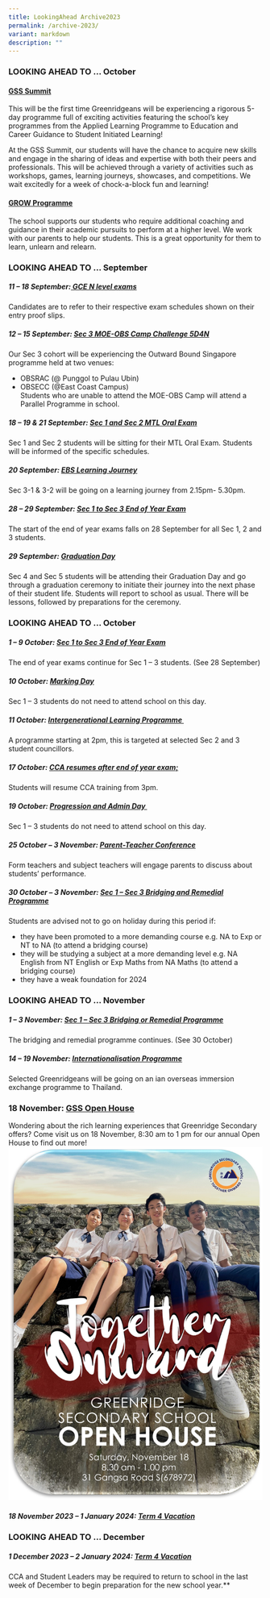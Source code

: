 ```yaml
---
title: LookingAhead Archive2023
permalink: /archive-2023/
variant: markdown
description: ""
---
```


	
### LOOKING AHEAD TO … October

#### <u> GSS Summit </u>
This will be the first time Greenridgeans will be experiencing a rigorous 5-day programme full of exciting activities featuring the school’s key programmes from the Applied Learning Programme to Education and Career Guidance to Student Initiated Learning! 

At the GSS Summit, our students will have the chance to acquire new skills and engage in the sharing of ideas and expertise with both their peers and professionals. This will be achieved through a variety of activities such as workshops, games, learning journeys, showcases, and competitions. We wait excitedly for a week of chock-a-block fun and learning!


#### <u>GROW Programme </u>
The school supports our students who require additional coaching and guidance in their academic pursuits to perform at a higher level. We work with our parents to help our students. This is a great opportunity for them to learn, unlearn and relearn.  



### LOOKING AHEAD TO … September
##### **11 – 18 September:<u> GCE N level exams</u>**

Candidates are to refer to their respective exam schedules shown on their entry proof slips.&nbsp;

##### **12 – 15 September: <u>Sec 3 MOE-OBS Camp Challenge 5D4N</u>**
Our Sec 3 cohort will be experiencing the Outward Bound Singapore programme held at two venues:&nbsp;
- OBSRAC (@ Punggol to Pulau Ubin)
- OBSECC (@East Coast Campus)&nbsp;<br>
Students who are unable to attend the MOE-OBS Camp will attend a Parallel Programme in school.

##### **18 – 19 &amp; 21 September: <u>Sec 1 and Sec 2 MTL Oral Exam</u>**

Sec 1 and Sec 2 students will be sitting for their MTL Oral Exam. Students will be informed of the specific schedules.

##### **20 September: <u>EBS Learning Journey</u>**

Sec 3-1 &amp; 3-2 will be going on a learning journey from 2.15pm- 5.30pm. &nbsp;

##### **28 – 29 September: <u>Sec 1 to Sec 3 End of Year Exam</u>**

The start of the end of year exams falls on 28 September for all Sec 1, 2 and 3 students. &nbsp;

##### **29 September: <u>Graduation Day</u>**

Sec 4 and Sec 5 students will be attending their Graduation Day and go through a graduation ceremony to initiate their journey into the next phase of their student life. Students will report to school as usual. There will be lessons, followed by preparations for the ceremony.

### LOOKING AHEAD TO … October
##### **1 – 9 October: <u>Sec 1 to Sec 3 End of Year Exam</u>**
The end of year exams continue for Sec 1 – 3 students. (See 28 September)

##### **10 October: <u>Marking Day</u>**
Sec 1 – 3 students do not need to attend school on this day.

##### **11 October: <u>Intergenerational Learning Programme&nbsp;</u>**
A programme starting at 2pm, this is targeted at selected Sec 2 and 3 student councillors.&nbsp;

##### **17 October: <u>CCA resumes after end of year exam;</u>**
Students will resume CCA training from 3pm.

##### **19 October: <u>Progression and Admin Day&nbsp;</u>**
Sec 1 – 3 students do not need to attend school on this day.

##### **25 October – 3 November: <u>Parent-Teacher Conference</u>**

Form teachers and subject teachers will engage parents to discuss about students’ performance.

##### **30 October – 3 November: <u>Sec 1 – Sec 3 Bridging and Remedial Programme</u>**
Students are advised not to go on holiday during this period if: 
- they have been promoted to a more demanding course e.g. NA to Exp or NT to NA (to attend a bridging course)
- they will be studying a subject at a more demanding level e.g. NA English from NT English or Exp Maths from NA Maths (to attend a bridging course)
- they have a weak foundation for 2024

### LOOKING AHEAD TO … November

##### **1 – 3 November: <u>Sec 1 – Sec 3 Bridging or Remedial Programme</u>**

The bridging and remedial programme continues. (See 30 October)

##### **14 – 19 November: <u>Internationalisation Programme</u>**

Selected Greenridgeans will be going on an ian overseas immersion exchange programme to Thailand.&nbsp;

###  **18 November: <u>GSS Open House</u>**


Wondering about the rich learning experiences that Greenridge Secondary offers? Come visit us on 18 November, 8:30 am to 1 pm for our annual Open House to find out more! 
![](/images/LOOKING%20AHEAD/open%20house%20poster_2.jpg)

##### **18 November 2023 – 1 January 2024: <u>Term 4 Vacation</u>**

### LOOKING AHEAD TO … December

##### **1 December 2023 – 2 January 2024: <u>Term 4 Vacation</u>**

CCA and Student Leaders may be required to return to school in the last week of December to begin preparation for the new school year.**